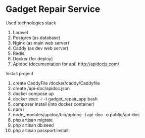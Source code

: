 # Gadget Repair Service

Used technologies stack

1. Laravel
2. Postgres (as database)
3. Nginx (as main web server)
4. Caddy (as dev web server)
5. Redis
6. Docker (for deploy)
7. Apidoc (documentation for api) http://apidocjs.com/


Install project
1. create CaddyFile /docker/caddy/Caddyfile
2. create /api-doc/apidoc.json
3. docker compose up
4. docker exec -i -t gadget_repair_app bash
5. composer install (into docker container)
6. npm i
7. node_modules/apidoc/bin/apidoc -i api-doc -o public/api-doc
8. php artisan migrate
9. php artisan db:seed
10. php artisan passport:install

